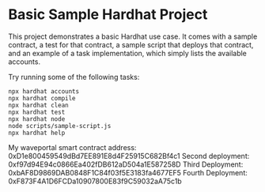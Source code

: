 # Basic Sample Hardhat Project

This project demonstrates a basic Hardhat use case. It comes with a sample contract, a test for that contract, a sample script that deploys that contract, and an example of a task implementation, which simply lists the available accounts.

Try running some of the following tasks:

```shell
npx hardhat accounts
npx hardhat compile
npx hardhat clean
npx hardhat test
npx hardhat node
node scripts/sample-script.js
npx hardhat help
```
My waveportal smart contract address: 0xD1e800459549dBd7EE891E8d4F25915C682Bf4c1 
Second deployment: 0xf97d94E94c0866Ea402fDB612aD504a1E587258D
Third Deployment: 0xbAF8D9869DAB0848F1C84f03f5E3183fa4677EF5
Fourth Deployment: 0xF873F4A1D6FCDa10907800E83f9C59032aA75c1b